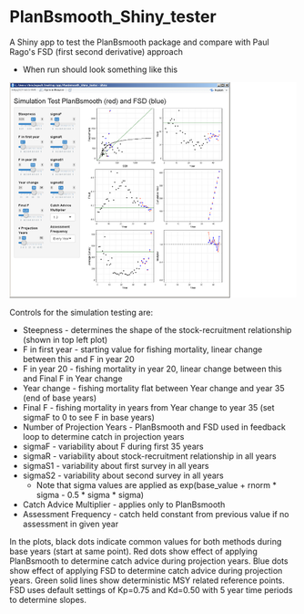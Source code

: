 # PlanBsmooth_Shiny_tester
A Shiny app to test the PlanBsmooth package and compare with Paul Rago's FSD (first second derivative) approach

* When run should look something like this
<img src="screen_shot.png" width="800">

Controls for the simulation testing are:
* Steepness - determines the shape of the stock-recruitment relationship (shown in top left plot)
* F in first year - starting value for fishing mortality, linear change between this and F in year 20
* F in year 20 - fishing mortality in year 20, linear change between this and Final F in Year change
* Year change - fishing mortality flat between Year change and year 35 (end of base years)
* Final F - fishing mortality in years from Year change to year 35 (set sigmaF to 0 to see F in base years)
* Number of Projection Years - PlanBsmooth and FSD used in feedback loop to determine catch in projection years
* sigmaF - variability about F during first 35 years
* sigmaR - variability about stock-recruitment relationship in all years
* sigmaS1 - variability about first survey in all years
* sigmaS2 - variability about second survey in all years
  + Note that sigma values are applied as exp(base_value + rnorm * sigma - 0.5 * sigma * sigma)
* Catch Advice Multiplier - applies only to PlanBsmooth
* Assessment Frequency - catch held constant from previous value if no assessment in given year

In the plots, black dots indicate common values for both methods during base years (start at same point). Red dots show effect of applying PlanBsmooth to determine catch advice during projection years. Blue dots show effect of applying FSD to determine catch advice during projection years. Green solid lines show deterministic MSY related reference points. FSD uses default settings of Kp=0.75 and Kd=0.50 with 5 year time periods to determine slopes.
